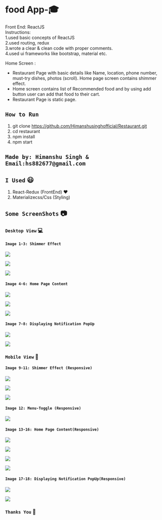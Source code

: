 # food App-:mortar_board:

Front End: ReactJS<br>
Instructions:<br>
1.used basic concepts of ReactJS<br>
2.used routing, redux<br>
3.wrote a clear & clean code with proper comments.<br>
4.used ui frameworks like bootstrap, material etc.<br>

Home Screen :<br>
* Restaurant Page with basic details like Name, location, phone number, must-try dishes, photos (scroll). Home page screen contains shimmer effect.<br>
* Home screen contains list of Recommended food and by using add button user can add that food to their cart.<br>
* Restaurant Page is static page.<br>

## `How to Run`  <br>
1) git clone https://github.com/Himanshusinghofficial/Restaurant.git<br>
2) cd restaurant<br>
3) npm install<br>
4) npm start<br>

## `Made by: Himanshu Singh & Email:hs882677@gmail.com`

## `I Used` :smiley: <br>
1) React-Redux (FrontEnd) :heart:<br>
2) Materializecss/Css (Styling) <br>

## `Some ScreenShots` :camera:
### `Desktop View` :computer:

#### `Image 1-3: Shimmer Effect`

![](Project_Images/Image1.png)


![](Project_Images/Image2.png)


![](Project_Images/Image3.png)

#### `Image 4-6: Home Page Content`

![](Project_Images/Image4.png)


![](Project_Images/Image6.png)


![](Project_Images/Image7.png)

#### `Image 7-8: Displaying Notification PopUp`

![](Project_Images/Image5.png)


![](Project_Images/Image8.png)


### `Mobile View` :iphone:

#### `Image 9-11: Shimmer Effect (Responsive)`

![](Project_Images/Image9.png)


![](Project_Images/Image10.png)


![](Project_Images/Image11.png)


#### `Image 12: Menu-Toggle (Responsive)`

![](Project_Images/Image12.png)

#### `Image 13-16: Home Page Content(Responsive)`

![](Project_Images/Image13.png)


![](Project_Images/Image14.png)


![](Project_Images/Image15.png)


![](Project_Images/Image16.png)

#### `Image 17-18: Displaying Notification PopUp(Responsive)`

![](Project_Images/Image17.png)


![](Project_Images/Image18.png)


### `Thanks You` :raised_hands:
